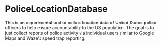 # PoliceLocationDatabase
This is an experimental tool to collect location data of United States police officers to help ensure accountability to the US population. The goal is to just collect reports of police activity via individual users similar to Google Maps and Waze's speed trap reporting. 
